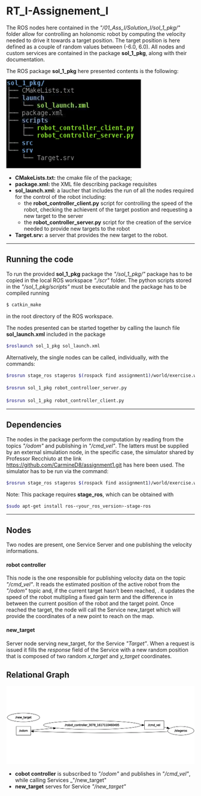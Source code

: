 # RT_I-Assignement_I

The ROS nodes here contained in the _"/01_Ass_I/Solution_I/sol_1_pkg/"_ folder allow for controlling an holonomic robot by computing the velocity needed to drive it towards a target position.
The target position is here defined as a couple of random values between (-6.0, 6.0).
All nodes and custom services are contained in the package **sol_1_pkg**, along with their documentation.

The ROS package **sol_1_pkg** here presented contents is the following:

![package_tree](Sol_1_tree.png)
- **CMakeLists.txt:** the cmake file of the package;
- **package.xml:** the XML file describing package requisites
- **sol_launch.xml:** a laucher that includes the run of all the nodes required for the control of the robot
	including:
	- the **robot_controller_client.py** script for controlling the speed of the robot,
	  checking the achievent of the target postion and requesting a new target to the server
	- the **robot_controller_server.py** script for the creation of the service needed to provide new targets
	  to the robot	
- **Target.srv:** a server that provides the new target to the robot.

---

## Running the code

To run the provided **sol_1_pkg** package the _"/sol_1_pkg/"_ package has to be copied in the local ROS workspace _"./scr"_ folder.
The python scripts stored in the _"/sol_1_pkg/scripts"_ must be executable and the package has to be compiled running
 
```bash
$ catkin_make
```
in the root directory of the ROS workspace.

The nodes presented can be started together by calling the launch file **sol_launch.xml** included in the package

```bash
$roslaunch sol_1_pkg sol_launch.xml
```

Alternatively, the single nodes can be called, individually, with the commands:

```bash
$rosrun stage_ros stageros $(rospack find assignment1)/world/exercise.world

$rosrun sol_1_pkg robot_controlloer_server.py

$rosrun sol_1_pkg robot_controller_client.py
```

---------

## Dependencies

The nodes in the package perform the computation by reading from the topics _"/odom"_ and publishing in _"/cmd_vel"_.
The latters must be supplied by an external simulation node, in the specific case, the simulator shared by Professor Recchiuto at the link https://github.com/CarmineD8/assignment1.git has here been used. The simulator has to be run via the command:

```bash
$rosrun stage_ros stageros $(rospack find assignment1)/world/exercise.world
```
Note: This package requires **stage_ros**, which can be obtained with
```bash
$sudo apt-get install ros-<your_ros_version>-stage-ros
```

---------

## Nodes

Two nodes are present, one Service Server and one publishing the velocity informations.

#### robot controller

This node is the one responsible for publishing velocity data on the topic _"/cmd_vel"_.
It reads the estimated position of the active robot from the _"/odom"_ topic and, if the current target hasn't been reached, .
it updates the speed of the robot multipling a fixed gain term and the difference in between the current position of the robot and the target point.
Once reached the target, the node will call the Service new_target which will provide the coordinates of a new point to reach on the map.

#### new_target

Server node serving new_target, for the Service _"Target"_. When a request is issued 
it fills the _response_ field of the Service with a new random position that is composed of two random 
_x_target_ and _y_target_ coordinates.

## Relational Graph

![relations between nodes and topics](Sol_1.png)
- **cobot controller** is subscribed to _"/odom"_ and publishes in _"/cmd_vel"_, while 
	calling Services _"/new_target"
- **new_target** serves for Service _"/new_target"_


